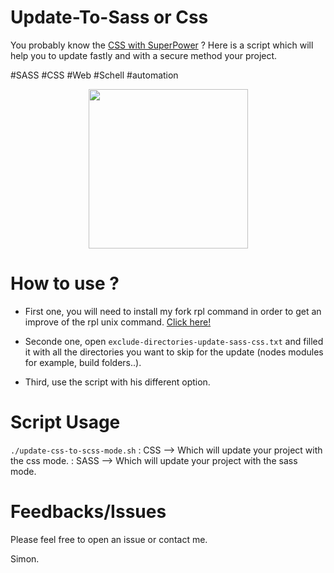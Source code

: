 # Update-To-Sass or Css
You probably know the [CSS with SuperPower](https://sass-lang.com/) ? Here is a script which will help you to update fastly and with a secure method your project.

#SASS #CSS #Web #Schell #automation

<p align="center">
<kbd>
  <img src="https://miro.medium.com/max/2400/1*miUATuy4zIZlyu5ubWRgIw.png" width="255px" height="255px">
</kbd>
</p>

# How to use ?

* First one, you will need to install my fork rpl command in order to get an improve of the rpl unix command. [Click here!](https://github.com/simonprovost/rpl/blob/master/)

* Seconde one, open `exclude-directories-update-sass-css.txt` and filled it with all the directories you want to skip for the update (nodes modules for example, build folders..).

* Third, use the script with his different option.

# Script Usage

`./update-css-to-scss-mode.sh` <mode>
<mode>: CSS --> Which will update your project with the css mode.
<mode>: SASS --> Which will update your project with the sass mode.

# Feedbacks/Issues

Please feel free to open an issue or contact me.

Simon.
